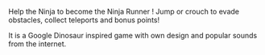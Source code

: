 Help the Ninja to become the Ninja Runner !
Jump or crouch to evade obstacles, collect teleports and bonus points!

It is a Google Dinosaur inspired game with own design and popular sounds from the internet.
